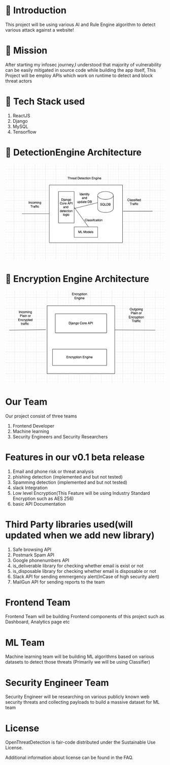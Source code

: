 
# 📌 Introduction
This project will be using various AI and Rule Engine algorithm to detect various attack against a website!

# 📌 Mission
After starting my infosec journey,I understood that majority of vulnerability can be easily mitigated in source code while building the app itself, This Project will be employ APIs which work on runtime to detect and block threat actors

# 🔧 Tech Stack used
1. ReactJS
2. Django
3. MySQL
4. Tensorflow 

# 🔧 DetectionEngine Architecture
![alt text](https://github.com/harishsg99/OpenThreatDetection/blob/main/images/Screenshot%202022-04-26%20at%209.09.38%20AM.png?raw=true)

# 🔧 Encryption Engine Architecture
![alt text](https://github.com/harishsg99/OpenThreatDetection/blob/main/images/Screenshot%202022-04-26%20at%209.24.24%20AM.png?raw=true)

# Our Team
Our project consist of three teams
1. Frontend Developer
2. Machine learning 
3. Security Engineers and Security Researchers

# Features in our v0.1 beta release
1. Email and phone risk or threat analysis
2. phishing detection (implemented and but not tested)
3. Spamming detection (implemented and but not tested)
4. slack Integration 
5. Low level Encryption(This Feature will be using Industry Standard Encryption such as AES 256)
6. basic API Documentation 

# Third Party libraries used(will updated when we add new library)
1. Safe browsing API
2. Postmark Spam API
3. Google phonenumbers API
4. is_deliverable library for checking whether email is exist or not
5. is_disposable library for checking whether email is disposable or not
6. Slack API for sending emmergency alert(InCase of high security alert)
7. MailGun API for sending reports to the team

# Frontend Team
Frontend Team will be building Frontend components of this project such as Dashboard, Analytics page etc

# ML Team
Machine learning team will be building ML algorithms based on various datasets to detect those threats (Primarily we will be using Classifier)

# Security Engineer Team

Security Engineer will be researching on various publicly known web security threats and collecting payloads to build a massive dataset for ML team 

# License
OpenThreatDetection is fair-code distributed under the Sustainable Use License.

Additional information about license can be found in the FAQ.

